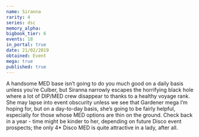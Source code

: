 ```yaml
---
name: Siranna
rarity: 4
series: dsc
memory_alpha:
bigbook_tier: 6
events: 18
in_portal: true
date: 21/02/2019
obtained: Event
mega: true
published: true
---
```


A handsome MED base isn’t going to do you much good on a daily basis unless you’re Culber, but Siranna narrowly escapes the horrifying black hole where a lot of DIP/MED crew disappear to thanks to a healthy voyage rank. She may lapse into event obscurity unless we see that Gardener mega I’m hoping for, but on a day-to-day basis, she’s going to be fairly helpful, especially for those whose MED options are thin on the ground. Check back in a year - time might be kinder to her, depending on future Disco event prospects; the only 4* Disco MED is quite attractive in a lady, after all.
